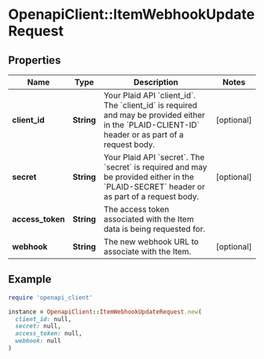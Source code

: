 # OpenapiClient::ItemWebhookUpdateRequest

## Properties

| Name | Type | Description | Notes |
| ---- | ---- | ----------- | ----- |
| **client_id** | **String** | Your Plaid API &#x60;client_id&#x60;. The &#x60;client_id&#x60; is required and may be provided either in the &#x60;PLAID-CLIENT-ID&#x60; header or as part of a request body. | [optional] |
| **secret** | **String** | Your Plaid API &#x60;secret&#x60;. The &#x60;secret&#x60; is required and may be provided either in the &#x60;PLAID-SECRET&#x60; header or as part of a request body. | [optional] |
| **access_token** | **String** | The access token associated with the Item data is being requested for. |  |
| **webhook** | **String** | The new webhook URL to associate with the Item. | [optional] |

## Example

```ruby
require 'openapi_client'

instance = OpenapiClient::ItemWebhookUpdateRequest.new(
  client_id: null,
  secret: null,
  access_token: null,
  webhook: null
)
```

